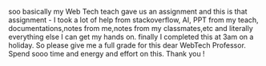 soo basically my Web Tech teach gave us an assignment and this is that assignment - I took a lot of help from stackoverflow, AI, PPT from my teach, documentations,notes from me,notes from my classmates,etc and literally everything else I can get my hands on.
finally I completed this at 3am on a holiday. So please give me a full grade for this dear WebTech Professor. Spend sooo time and energy and effort on this. Thank you !
